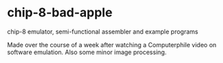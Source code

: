 # chip-8-bad-apple
chip-8 emulator, semi-functional assembler and example programs

Made over the course of a week after watching a Computerphile video on software emulation. Also some minor image processing.
